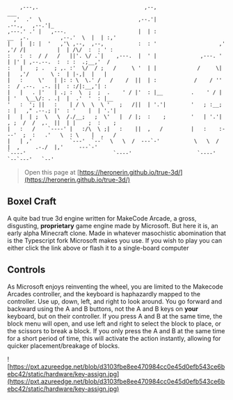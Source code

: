 ```plaintext                                                                                                     
    ,---,.                                  ,--,                                                   ___     
  ,'  .'  \                               ,--.'|                                         .--.,   ,--.'|_   
,---.' .' |   ,---.                       |  | :                      __  ,-.          ,--.'  \  |  | :,'  
|   |  |: |  '   ,'\ ,--,  ,--,           :  : '                    ,' ,'/ /|          |  | /\/  :  : ' :  
:   :  :  / /   /   ||'. \/ .`|    ,---.  |  ' |              ,---. '  | |' | ,--.--.  :  : :  .;__,'  /   
:   |    ; .   ; ,. :'  \/  / ;   /     \ '  | |             /     \|  |   ,'/       \ :  | |-,|  |   |    
|   :     \'   | |: : \  \.' /   /    /  ||  | :            /    / ''  :  / .--.  .-. ||  : :/|:__,'| :    
|   |   . |'   | .; :  \  ;  ;  .    ' / |'  : |__         .    ' / |  | '   \__\/: . .|  |  .'  '  : |__  
'   :  '; ||   :    | / \  \  \ '   ;   /||  | '.'|        '   ; :__;  : |   ," .--.; |'  : '    |  | '.'| 
|   |  | ;  \   \  /./__;   ;  \'   |  / |;  :    ;        '   | '.'|  , ;  /  /  ,.  ||  | |    ;  :    ; 
|   :   /    `----' |   :/\  \ ;|   :    ||  ,   /         |   :    :---'  ;  :   .'   \  : \    |  ,   /  
|   | ,'            `---'  `--`  \   \  /  ---`-'           \   \  /       |  ,     .-./  |,'     ---`-'   
`----'                            `----'                     `----'         `--`---'   `--'                
```                                                                                          
> Open this page at [https://heronerin.github.io/true-3d/](https://heronerin.github.io/true-3d/)


## Boxel Craft

A quite bad true 3d engine written for MakeCode Arcade, a gross, disgusting, **proprietary** game engine made by Microsoft. But here it is, an early alpha Minecraft clone. Made in whatever masochistic abomination that is the Typescript fork Microsoft makes you use. If you wish to play you can either click the link above or flash it to a single-board computer

## Controls

As Microsoft enjoys reinventing the wheel, you are limited to the Makecode Arcades controller, and the keyboard is haphazardly mapped to the controller. Use up, down, left, and right to look around. You go forward and backward using the A and B buttons, not the A and B keys on **your** keyboard, but on their controller. If you press A and B at the same time, the block menu will open, and use left and right to select the block to place, or the scissors to break a block. If you only press the A and B at the same time for a short period of time, this will activate the action instantly, allowing for quicker placement/breakage of blocks. 

![https://pxt.azureedge.net/blob/d3103fbe8ee470984cc0e45d0efb543ce6bebc42/static/hardware/key-assign.jpg](https://pxt.azureedge.net/blob/d3103fbe8ee470984cc0e45d0efb543ce6bebc42/static/hardware/key-assign.jpg)
